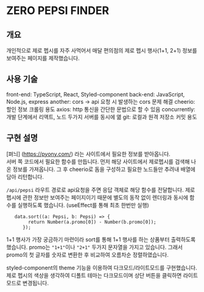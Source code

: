 # ZERO PEPSI FINDER

## 개요

개인적으로 제로 펩시를 자주 사먹어서 매달 편의점의 제로 펩시 행사(1+1, 2+1) 정보를 보여주는 페이지를 제작했습니다.

## 사용 기술

front-end: TypeScript, React, Styled-component
back-end: JavaScript, Node.js, express
another:
cors -> api 요청 시 발생하는 cors 문제 해결
cheerio: 할인 정보 크롤링 용도
axios: http 통신을 간단한 문법으로 할 수 있음
concurrently: 개발 단계에서 리액트, 노드 두가지 서버를 동시에 엶
git: 로컬과 원격 저장소 커밋 용도

## 구현 설명

[펴늬] (https://pyony.com/) 라는 사이트에서 필요한 정보를 받아옵니다.  
서버 쪽 코드에서 필요한 함수를 만듭니다. 먼저 해당 사이트에서 제로펩시를 검색해 나온 정보를 가져옵니다. 그 후 cheerio로 돔을 구성하고 필요한 노드들만 추려내 배열에 담아 리턴합니다.

`/api/pepsi` 라우트 경로로 api요청을 주면 응답 객체로 해당 함수를 전달합니다.
제로 펩시에 관한 정보만 보여주는 페이지이기 때문에 별도의 동작 없이 렌더링과 동시에 함수를 실행하도록 했습니다. (useEffect를 통해 최초 한번만 실행)

```
   data.sort((a: Pepsi, b: Pepsi) => {
        return Number(a.promo[0]) - Number(b.promo[0]);
      });
```

1+1 행사가 가장 궁금하기 마련이라 sort를 통해 1+1 행사를 하는 상품부터 출력하도록 했습니다. promo는 `"1+1"`이나 `"2+1"` 두가지 문자열을 가지고 있습니다. 그래서 promo의 첫 글자를 숫자로 변환한 후 비교하여 오름차순 정렬하였습니다.

styled-component의 theme 기능을 이용하여 다크모드/라이트모드를 구현했습니다.
제로 펩시의 색상을 생각하여 디폴트 테마는 다크모드이며 상단 버튼을 클릭하면 라이트 모드로 변경됩니다.

